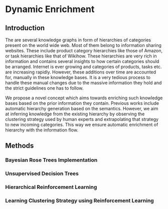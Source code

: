 # Dynamic Enrichment

## Introduction

The are several knowledge graphs in form of hierarchies of categories present on the world wide web. Most of them belong to information sharing websites. These include product category hierarchies like those of Amazon, or task hierarchies like that of Wikihow. These hierarchies are very rich in information and contains several insights to how certain categories should be arranged. Internet is ever growing and categories of products, tasks etc. are increasing rapidly. However, these additions over time are accounted for, manually in these knowledge bases. It is a very tedious process to handle these manual changes due to the massive information they hold and the strict guidelines one has to follow.

We propose a novel concept which aims towards enriching such knowledge bases based on the prior information they contain. Previous works include automatic hierarchy generation based on the semantics. However, we aim at inferring knowledge from the existing hierarchy by observing the clustering strategy used by human experts and extrapolating that strategy to new incoming categories. This way we ensure automatic enrichment of hierarchy with the information flow.

## Methods
### Bayesian Rose Trees Implementation
### Unsupervised Decision Trees
### Hierarchical Reinforcement Learning
### Learning Clustering Strategy using Reinforcement Learning